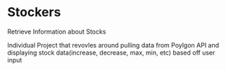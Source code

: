 # Stockers
Retrieve Information about Stocks

Individual Project that revovles around pulling data from Poylgon API and displaying stock data(increase, decrease, max, min, etc) based off user input
